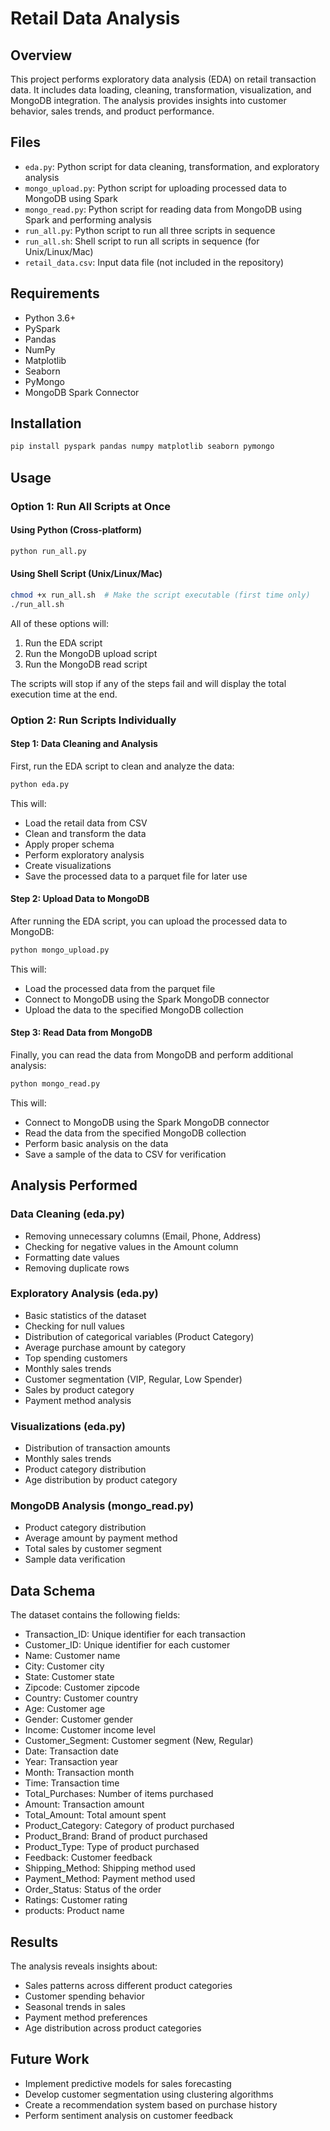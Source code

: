 # Retail Data Analysis

## Overview
This project performs exploratory data analysis (EDA) on retail transaction data. It includes data loading, cleaning, transformation, visualization, and MongoDB integration. The analysis provides insights into customer behavior, sales trends, and product performance.

## Files
- `eda.py`: Python script for data cleaning, transformation, and exploratory analysis
- `mongo_upload.py`: Python script for uploading processed data to MongoDB using Spark
- `mongo_read.py`: Python script for reading data from MongoDB using Spark and performing analysis
- `run_all.py`: Python script to run all three scripts in sequence
- `run_all.sh`: Shell script to run all scripts in sequence (for Unix/Linux/Mac)
- `retail_data.csv`: Input data file (not included in the repository)

## Requirements
- Python 3.6+
- PySpark
- Pandas
- NumPy
- Matplotlib
- Seaborn
- PyMongo
- MongoDB Spark Connector

## Installation
```bash
pip install pyspark pandas numpy matplotlib seaborn pymongo
```

## Usage

### Option 1: Run All Scripts at Once

#### Using Python (Cross-platform)
```bash
python run_all.py
```

#### Using Shell Script (Unix/Linux/Mac)
```bash
chmod +x run_all.sh  # Make the script executable (first time only)
./run_all.sh
```

All of these options will:
1. Run the EDA script
2. Run the MongoDB upload script
3. Run the MongoDB read script

The scripts will stop if any of the steps fail and will display the total execution time at the end.

### Option 2: Run Scripts Individually

#### Step 1: Data Cleaning and Analysis
First, run the EDA script to clean and analyze the data:
```bash
python eda.py
```
This will:
- Load the retail data from CSV
- Clean and transform the data
- Apply proper schema
- Perform exploratory analysis
- Create visualizations
- Save the processed data to a parquet file for later use

#### Step 2: Upload Data to MongoDB
After running the EDA script, you can upload the processed data to MongoDB:
```bash
python mongo_upload.py
```
This will:
- Load the processed data from the parquet file
- Connect to MongoDB using the Spark MongoDB connector
- Upload the data to the specified MongoDB collection

#### Step 3: Read Data from MongoDB
Finally, you can read the data from MongoDB and perform additional analysis:
```bash
python mongo_read.py
```
This will:
- Connect to MongoDB using the Spark MongoDB connector
- Read the data from the specified MongoDB collection
- Perform basic analysis on the data
- Save a sample of the data to CSV for verification

## Analysis Performed

### Data Cleaning (eda.py)
- Removing unnecessary columns (Email, Phone, Address)
- Checking for negative values in the Amount column
- Formatting date values
- Removing duplicate rows

### Exploratory Analysis (eda.py)
- Basic statistics of the dataset
- Checking for null values
- Distribution of categorical variables (Product Category)
- Average purchase amount by category
- Top spending customers
- Monthly sales trends
- Customer segmentation (VIP, Regular, Low Spender)
- Sales by product category
- Payment method analysis

### Visualizations (eda.py)
- Distribution of transaction amounts
- Monthly sales trends
- Product category distribution
- Age distribution by product category

### MongoDB Analysis (mongo_read.py)
- Product category distribution
- Average amount by payment method
- Total sales by customer segment
- Sample data verification

## Data Schema
The dataset contains the following fields:
- Transaction_ID: Unique identifier for each transaction
- Customer_ID: Unique identifier for each customer
- Name: Customer name
- City: Customer city
- State: Customer state
- Zipcode: Customer zipcode
- Country: Customer country
- Age: Customer age
- Gender: Customer gender
- Income: Customer income level
- Customer_Segment: Customer segment (New, Regular)
- Date: Transaction date
- Year: Transaction year
- Month: Transaction month
- Time: Transaction time
- Total_Purchases: Number of items purchased
- Amount: Transaction amount
- Total_Amount: Total amount spent
- Product_Category: Category of product purchased
- Product_Brand: Brand of product purchased
- Product_Type: Type of product purchased
- Feedback: Customer feedback
- Shipping_Method: Shipping method used
- Payment_Method: Payment method used
- Order_Status: Status of the order
- Ratings: Customer rating
- products: Product name

## Results
The analysis reveals insights about:
- Sales patterns across different product categories
- Customer spending behavior
- Seasonal trends in sales
- Payment method preferences
- Age distribution across product categories

## Future Work
- Implement predictive models for sales forecasting
- Develop customer segmentation using clustering algorithms
- Create a recommendation system based on purchase history
- Perform sentiment analysis on customer feedback